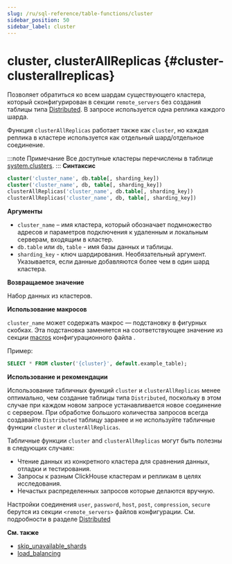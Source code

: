 ```yaml
---
slug: /ru/sql-reference/table-functions/cluster
sidebar_position: 50
sidebar_label: cluster
---
```


# cluster, clusterAllReplicas {#cluster-clusterallreplicas}

Позволяет обратиться ко всем шардам существующего кластера, который сконфигурирован в секции `remote_servers` без создания таблицы типа [Distributed](../../engines/table-engines/special/distributed.md). В запросе используется одна реплика каждого шарда.

Функция `clusterAllReplicas` работает также как `cluster`, но каждая реплика в кластере используется как отдельный шард/отдельное соединение.

:::note Примечание
Все доступные кластеры перечислены в таблице [system.clusters](../../operations/system-tables/clusters.md).
:::
**Синтаксис**

``` sql
cluster('cluster_name', db.table[, sharding_key])
cluster('cluster_name', db, table[, sharding_key])
clusterAllReplicas('cluster_name', db.table[, sharding_key])
clusterAllReplicas('cluster_name', db, table[, sharding_key])
```
**Аргументы**

- `cluster_name` – имя кластера, который обозначает подмножество адресов и параметров подключения к удаленным и локальным серверам, входящим в кластер.
- `db.table` или `db`, `table` - имя базы данных и таблицы. 
- `sharding_key` - ключ шардирования. Необязательный аргумент. Указывается, если данные добавляются более чем в один шард кластера. 

**Возвращаемое значение**

Набор данных из кластеров.

**Использование макросов**

`cluster_name` может содержать макрос — подстановку в фигурных скобках. Эта подстановка заменяется на соответствующее значение из секции [macros](../../operations/server-configuration-parameters/settings.md#macros) конфигурационного файла .

Пример:

```sql
SELECT * FROM cluster('{cluster}', default.example_table);
```

**Использование и рекомендации** 

Использование табличных функций `cluster` и `clusterAllReplicas` менее оптимально, чем создание таблицы типа `Distributed`, поскольку в этом случае при каждом новом запросе устанавливается новое соединение с сервером. При обработке большого количества запросов всегда создавайте `Distributed` таблицу заранее и не используйте табличные функции `cluster` и `clusterAllReplicas`.

Табличные функции `cluster` and `clusterAllReplicas` могут быть полезны в следующих случаях:

-   Чтение данных из конкретного кластера для сравнения данных, отладки и тестирования.
-   Запросы к разным ClickHouse кластерам и репликам в целях исследования.
-   Нечастых распределенных запросов которые делаются вручную.

Настройки соединения `user`, `password`, `host`, `post`, `compression`, `secure` берутся из секции `<remote_servers>` файлов конфигурации. См. подробности в разделе [Distributed](../../engines/table-engines/special/distributed.md)

**См. также**

-   [skip_unavailable_shards](../../operations/settings/settings.md#settings-skip_unavailable_shards)
-   [load_balancing](../../operations/settings/settings.md#settings-load_balancing)
